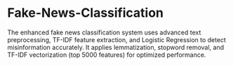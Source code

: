 # Fake-News-Classification
The enhanced fake news classification system uses advanced text preprocessing, TF-IDF feature extraction, and Logistic Regression to detect misinformation accurately. It applies lemmatization, stopword removal, and TF-IDF vectorization (top 5000 features) for optimized performance. 
